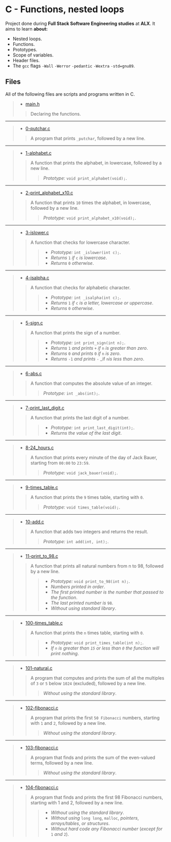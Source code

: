 # C - Functions, nested loops

Project done during **Full Stack Software Engineering studies** at **ALX**. It aims to learn **about:**

* Nested loops.
* Functions.
* Prototypes.
* Scope of variables.
* Header files.
* The `gcc` flags `-Wall` `-Werror` `-pedantic` `-Wextra` `-std=gnu89`.

## Files

All of the following files are scripts and programs written in C.

> * [main.h](https://github.com/Moh-A-Mahdi/alx-low_level_programming/blob/master/0x02-functions_nested_loops/main.h)
>
>> Declaring the functions.
------------------

> * [0-putchar.c](https://github.com/Moh-A-Mahdi/alx-low_level_programming/blob/master/0x02-functions_nested_loops/0-putchar.c)
>
>> A program that prints `_putchar`, followed by a new line.
------------------

> * [1-alphabet.c](https://github.com/Moh-A-Mahdi/alx-low_level_programming/blob/master/0x02-functions_nested_loops/1-alphabet.c)
>
>> A function that prints the alphabet, in lowercase, followed by a new line.
>>> _Prototype:_ `void print_alphabet(void);`.
------------------

> * [2-print_alphabet_x10.c](https://github.com/Moh-A-Mahdi/alx-low_level_programming/blob/master/0x02-functions_nested_loops/2-print_alphabet_x10.c)
>
>> A function that prints `10` times the alphabet, in lowercase, followed by a new line.
>>> _Prototype:_ `void print_alphabet_x10(void);`.
------------------

> * [3-islower.c](https://github.com/Moh-A-Mahdi/alx-low_level_programming/blob/master/0x02-functions_nested_loops/3-islower.c)
>
>> A function that checks for lowercase character.
>>>
>>> * _Prototype:_ `int _islower(int c);`.
>>> * _Returns_ `1` _if_ `c` _is lowercase_.
>>> * _Returns_ `0` _otherwise_.

------------------

> * [4-isalpha.c](https://github.com/Moh-A-Mahdi/alx-low_level_programming/blob/master/0x02-functions_nested_loops/4-isalpha.c)
>
>> A function that checks for alphabetic character.
>>>
>>> * _Prototype:_ `int _isalpha(int c);`.
>>> * _Returns_ `1` _if_ `c` _is a letter, lowercase or uppercase_.
>>> * _Returns_ `0` _otherwise_.

------------------

> * [5-sign.c](https://github.com/Moh-A-Mahdi/alx-low_level_programming/blob/master/0x02-functions_nested_loops/5-sign.c)
>
>> A function that prints the sign of a number.
>>>
>>> * _Prototype:_ `int print_sign(int n);`.
>>> * _Returns_ `1` _and prints_ `+` _if_ `n` _is greater than zero_.
>>> * _Returns_ `0` _and prints_ `0` _if_ `n` _is zero_.
>>> * _Returns_ `-1` _and prints_ `-` _if `n`_is less than zero_.

------------------

> * [6-abs.c](https://github.com/Moh-A-Mahdi/alx-low_level_programming/blob/master/0x02-functions_nested_loops/6-abs.c)
>
>> A function that computes the absolute value of an integer.
>>> _Prototype:_ `int _abs(int);`.
------------------

> * [7-print_last_digit.c](https://github.com/Moh-A-Mahdi/alx-low_level_programming/blob/master/0x02-functions_nested_loops/7-print_last_digit.c)
>
>> A function that prints the last digit of a number.
>>>
>>> * _Prototype:_ `int print_last_digit(int);`.
>>> * _Returns the value of the last digit_.

------------------

> * [8-24_hours.c](https://github.com/Moh-A-Mahdi/alx-low_level_programming/blob/master/0x02-functions_nested_loops/8-24_hours.c)
>
>> A function that prints every minute of the day of Jack Bauer, starting from `00:00` to `23:59`.
>>> _Prototype:_ `void jack_bauer(void);`.
------------------

> * [9-times_table.c](https://github.com/Moh-A-Mahdi/alx-low_level_programming/blob/master/0x02-functions_nested_loops/9-times_table.c)
>
>> A function that prints the `9` times table, starting with `0`.
>>> _Prototype:_ `void times_table(void);`.
------------------

> * [10-add.c](https://github.com/Moh-A-Mahdi/alx-low_level_programming/blob/master/0x02-functions_nested_loops/10-add.c)
>
>> A function that adds two integers and returns the result.
>>> _Prototype:_ `int add(int, int);`.
------------------

> * [11-print_to_98.c](https://github.com/Moh-A-Mahdi/alx-low_level_programming/blob/master/0x02-functions_nested_loops/11-print_to_98.c)
>
>> A function that prints all natural numbers from n to 98, followed by a new line.
>>>
>>> * _Prototype:_ `void print_to_98(int n);`.
>>> * _Numbers printed in order_.
>>> * _The first printed number is the number that passed to the function_.
>>> * _The last printed number is_ `98`.
>>> * _Without using standard library_.

------------------

> * [100-times_table.c](https://github.com/Moh-A-Mahdi/alx-low_level_programming/blob/master/0x02-functions_nested_loops/100-times_table.c)
>
>> A function that prints the `n` times table, starting with `0`.
>>>
>>> * _Prototype:_ `void print_times_table(int n);`.
>>> * _If `n` is greater than `15` or less than `0` the function will print nothing_.

 ------------------

> * [101-natural.c](https://github.com/Moh-A-Mahdi/alx-low_level_programming/blob/master/0x02-functions_nested_loops/101-natural.c)
>
>> A program that computes and prints the sum of all the multiples of `3` or `5` below `1024` (excluded), followed by a new line.
>>> _Without using the standard library_.
------------------

> * [102-fibonacci.c](https://github.com/Moh-A-Mahdi/alx-low_level_programming/blob/master/0x02-functions_nested_loops/102-fibonacci.c)
>
>> A program that prints the first `50 Fibonacci` numbers, starting with `1` and `2`, followed by a new line.
>>> _Without using the standard library_.
------------------

> * [103-fibonacci.c](https://github.com/Moh-A-Mahdi/alx-low_level_programming/blob/master/0x02-functions_nested_loops/103-fibonacci.c)
>
>> A program that finds and prints the sum of the even-valued terms, followed by a new line.
>>> _Without using the standard library_.
------------------

> * [104-fibonacci.c](https://github.com/Moh-A-Mahdi/alx-low_level_programming/blob/master/0x02-functions_nested_loops/104-fibonacci.c)
>
>> A program that finds and prints the first 98 Fibonacci numbers, starting with 1 and 2, followed by a new line.
>>>
>>> * _Without using the standard library_.
>>> * _Without using_ `long long`, `malloc`, _pointers_, _arrays/tables_, _or structures_.
>>> * _Without hard code any Fibonacci number_ (_except for_ `1` _and_ `2`).